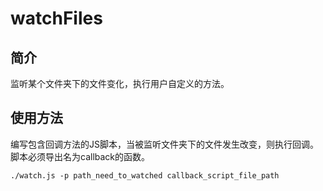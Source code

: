 # watchFiles

## 简介
监听某个文件夹下的文件变化，执行用户自定义的方法。

## 使用方法
编写包含回调方法的JS脚本，当被监听文件夹下的文件发生改变，则执行回调。脚本必须导出名为callback的函数。

	./watch.js -p path_need_to_watched callback_script_file_path
	
